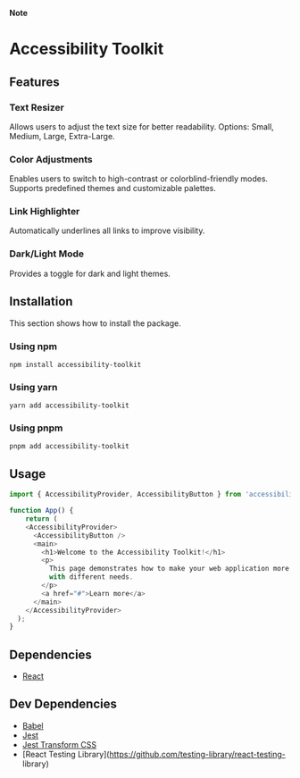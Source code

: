 **Note**

# Accessibility Toolkit

## Features

### Text Resizer
Allows users to adjust the text size for better readability.
Options: Small, Medium, Large, Extra-Large.

### Color Adjustments
Enables users to switch to high-contrast or colorblind-friendly modes.
Supports predefined themes and customizable palettes.

### Link Highlighter
Automatically underlines all links to improve visibility.

### Dark/Light Mode
Provides a toggle for dark and light themes.


## Installation
This section shows how to install the package.

### Using npm
```
npm install accessibility-toolkit
```

### Using yarn
```
yarn add accessibility-toolkit
```
### Using pnpm
```
pnpm add accessibility-toolkit
```
## Usage
```js
import { AccessibilityProvider, AccessibilityButton } from 'accessibility-toolkit';

function App() {
    return (
    <AccessibilityProvider>
      <AccessibilityButton />
      <main>
        <h1>Welcome to the Accessibility Toolkit!</h1>
        <p>
          This page demonstrates how to make your web application more accessible to people
          with different needs.
        </p>
        <a href="#">Learn more</a>
      </main>
    </AccessibilityProvider>
  );
}
```
## Dependencies
- [React](https://github.com/facebook/react)
## Dev Dependencies
- [Babel](https://github.com/babel/babel)
- [Jest](https://github.com/jestjs/jest)
- [Jest Transform CSS](https://github.com/dferber90/jest-transform-css)
- [React Testing Library](https://github.com/testing-library/react-testing-
library)